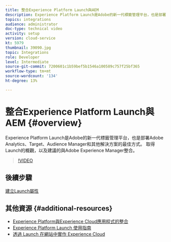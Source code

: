 ```yaml
---
title: 整合Experience Platform Launch與AEM
description: Experience Platform Launch是Adobe的新一代標籤管理平台，也是部署Adobe Analytics、Target、Audience Manager和其他解決方案的最佳方式。 取得Launch的概觀，以及建議的與Adobe Experience Manager整合。
topics: integrations
audience: administrator
doc-type: technical video
activity: setup
version: cloud-service
kt: 5979
thumbnail: 39090.jpg
topic: Integrations
role: Developer
level: Intermediate
source-git-commit: 7200601c1b59bef5b1546a100589c757f25bf365
workflow-type: tm+mt
source-wordcount: '134'
ht-degree: 13%

---
```



# 整合Experience Platform Launch與AEM {#overview}

Experience Platform Launch是Adobe的新一代標籤管理平台，也是部署Adobe Analytics、Target、Audience Manager和其他解決方案的最佳方式。 取得Launch的概觀，以及建議的與Adobe Experience Manager整合。

>[!VIDEO](https://video.tv.adobe.com/v/39090?quality=12&learn=on)

## 後續步驟

[建立Launch屬性](create-launch-property.md)

## 其他資源 {#additional-resources}

* [Experience Platform與Experience Cloud應用程式的整合](https://experienceleague.adobe.com/docs/platform-learn/tutorials/intro-to-platform/integrations-with-experience-cloud-applications.html)
* [Experience Platform Launch 使用指南](https://experienceleague.adobe.com/docs/experience-platform/tags/home.html)
* [透過 Launch 在網站中實作 Experience Cloud](https://experienceleague.adobe.com/docs/launch-learn/implementing-in-websites-with-launch/index.html)
